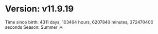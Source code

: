 # Version: v11.9.19
Time since birth: 4311 days, 103464 hours, 6207840 minutes, 372470400 seconds
Season: Summer ☀️
